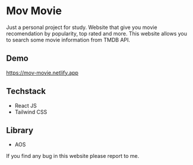 # Mov Movie
Just a personal project for study. Website that give you movie recomendation by popularity, top rated and more. This website allows you to search some movie information from TMDB API.

## Demo
https://mov-movie.netlify.app

## Techstack
- React JS
- Tailwind CSS

## Library
- AOS



If you find any bug in this website please report to me.
